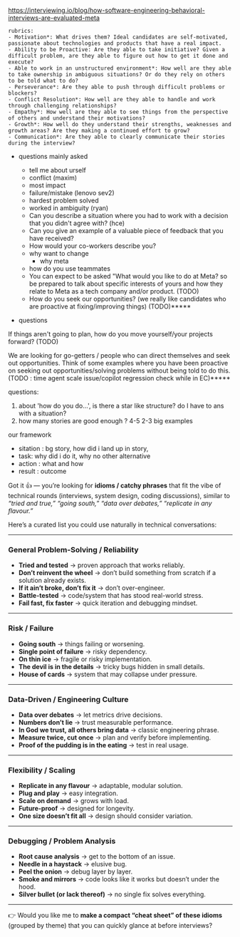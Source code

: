 https://interviewing.io/blog/how-software-engineering-behavioral-interviews-are-evaluated-meta

    rubrics:
    - Motivation*: What drives them? Ideal candidates are self-motivated, passionate about technologies and products that have a real impact.
    - Ability to be Proactive: Are they able to take initiative? Given a difficult problem, are they able to figure out how to get it done and execute?
    - Able to work in an unstructured environment*: How well are they able to take ownership in ambiguous situations? Or do they rely on others to be told what to do?
    - Perseverance*: Are they able to push through difficult problems or blockers?
    - Conflict Resolution*: How well are they able to handle and work through challenging relationships?
    - Empathy*: How well are they able to see things from the perspective of others and understand their motivations?
    - Growth*: How well do they understand their strengths, weaknesses and growth areas? Are they making a continued effort to grow?
    - Communication*: Are they able to clearly communicate their stories during the interview?


- questions mainly asked
    - tell me about urself
    - conflict (maxim)
    - most impact 
    - failure/mistake (lenovo sev2)
    - hardest problem solved
    - worked in ambiguity (ryan)
    - Can you describe a situation where you had to work with a decision that you didn't agree with? (hce)
    - Can you give an example of a valuable piece of feedback that you have received?
    - How would your co-workers describe you?
    - why want to change
        - why meta
    - how do you use teammates
    - You can expect to be asked "What would you like to do at Meta? so be prepared to talk about specific interests of yours and how they relate to Meta as a tech company and/or product. (TODO)
    - How do you seek our opportunities? (we really like candidates who are proactive at fixing/improving things) (TODO)*****



- questions



If things aren't going to plan, how do you move yourself/your projects forward? (TODO)


We are looking for go-getters / people who can direct themselves and seek out opportunities. Think of some examples where you have been proactive on seeking out opportunities/solving problems without being told to do this. (TODO : time agent scale issue/copilot regression check while in EC)*****



questions:

1. about 'how do you do...', is there a star like structure? do I have to ans with a situation?
2. how many stories are good enough ? 4-5
    2-3 big examples

our framework
- sitation : bg story, how did i land up in story, 
- task: why did i do it, why no other alternative
- action : what and how
- result : outcome


Got it 👍 — you’re looking for **idioms / catchy phrases** that fit the vibe of technical rounds (interviews, system design, coding discussions), similar to *“tried and true,” “going south,” “data over debates,” “replicate in any flavour.”*

Here’s a curated list you could use naturally in technical conversations:

---

### General Problem-Solving / Reliability

* **Tried and tested** → proven approach that works reliably.
* **Don’t reinvent the wheel** → don’t build something from scratch if a solution already exists.
* **If it ain’t broke, don’t fix it** → don’t over-engineer.
* **Battle-tested** → code/system that has stood real-world stress.
* **Fail fast, fix faster** → quick iteration and debugging mindset.

---

### Risk / Failure

* **Going south** → things failing or worsening.
* **Single point of failure** → risky dependency.
* **On thin ice** → fragile or risky implementation.
* **The devil is in the details** → tricky bugs hidden in small details.
* **House of cards** → system that may collapse under pressure.

---

### Data-Driven / Engineering Culture

* **Data over debates** → let metrics drive decisions.
* **Numbers don’t lie** → trust measurable performance.
* **In God we trust, all others bring data** → classic engineering phrase.
* **Measure twice, cut once** → plan and verify before implementing.
* **Proof of the pudding is in the eating** → test in real usage.

---

### Flexibility / Scaling

* **Replicate in any flavour** → adaptable, modular solution.
* **Plug and play** → easy integration.
* **Scale on demand** → grows with load.
* **Future-proof** → designed for longevity.
* **One size doesn’t fit all** → design should consider variation.

---

### Debugging / Problem Analysis

* **Root cause analysis** → get to the bottom of an issue.
* **Needle in a haystack** → elusive bug.
* **Peel the onion** → debug layer by layer.
* **Smoke and mirrors** → code looks like it works but doesn’t under the hood.
* **Silver bullet (or lack thereof)** → no single fix solves everything.

---

👉 Would you like me to **make a compact “cheat sheet” of these idioms** (grouped by theme) that you can quickly glance at before interviews?
